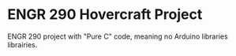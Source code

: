 # ENGR 290 Hovercraft Project

ENGR 290 project with "Pure C" code, meaning no Arduino libraries librairies.
